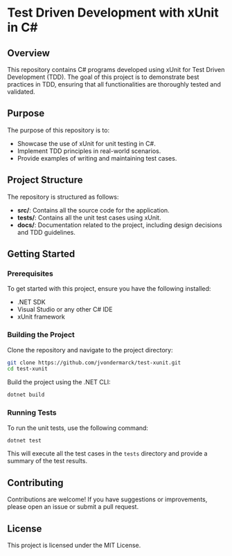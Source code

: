 # Test Driven Development with xUnit in C#

## Overview

This repository contains C# programs developed using xUnit for Test Driven Development (TDD). The goal of this project is to demonstrate best practices in TDD, ensuring that all functionalities are thoroughly tested and validated.

## Purpose

The purpose of this repository is to:
- Showcase the use of xUnit for unit testing in C#.
- Implement TDD principles in real-world scenarios.
- Provide examples of writing and maintaining test cases.

## Project Structure

The repository is structured as follows:

- **src/**: Contains all the source code for the application.
- **tests/**: Contains all the unit test cases using xUnit.
- **docs/**: Documentation related to the project, including design decisions and TDD guidelines.

## Getting Started

### Prerequisites

To get started with this project, ensure you have the following installed:
- .NET SDK
- Visual Studio or any other C# IDE
- xUnit framework

### Building the Project

Clone the repository and navigate to the project directory:

```bash
git clone https://github.com/jvondermarck/test-xunit.git
cd test-xunit
```

Build the project using the .NET CLI:

```bash
dotnet build
```

### Running Tests

To run the unit tests, use the following command:

```bash
dotnet test
```

This will execute all the test cases in the `tests` directory and provide a summary of the test results.

## Contributing

Contributions are welcome! If you have suggestions or improvements, please open an issue or submit a pull request.

## License

This project is licensed under the MIT License.
